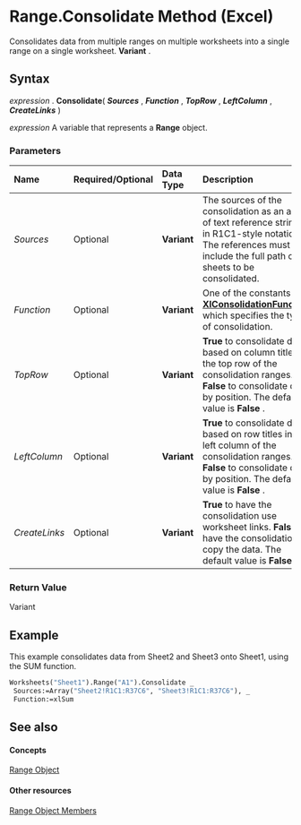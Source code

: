 
# Range.Consolidate Method (Excel)

Consolidates data from multiple ranges on multiple worksheets into a single range on a single worksheet.  **Variant** .


## Syntax

 _expression_ . **Consolidate**( **_Sources_** , **_Function_** , **_TopRow_** , **_LeftColumn_** , **_CreateLinks_** )

 _expression_ A variable that represents a **Range** object.


### Parameters



|**Name**|**Required/Optional**|**Data Type**|**Description**|
|:-----|:-----|:-----|:-----|
| _Sources_|Optional| **Variant**|The sources of the consolidation as an array of text reference strings in R1C1-style notation. The references must include the full path of sheets to be consolidated.|
| _Function_|Optional| **Variant**|One of the constants of  **[XlConsolidationFunction](a3d0e4c0-8463-340c-a258-219d49f715d7.md)** which specifies the type of consolidation.|
| _TopRow_|Optional| **Variant**| **True** to consolidate data based on column titles in the top row of the consolidation ranges. **False** to consolidate data by position. The default value is **False** .|
| _LeftColumn_|Optional| **Variant**| **True** to consolidate data based on row titles in the left column of the consolidation ranges. **False** to consolidate data by position. The default value is **False** .|
| _CreateLinks_|Optional| **Variant**| **True** to have the consolidation use worksheet links. **False** to have the consolidation copy the data. The default value is **False** .|

### Return Value

Variant


## Example

This example consolidates data from Sheet2 and Sheet3 onto Sheet1, using the SUM function.


```vb
Worksheets("Sheet1").Range("A1").Consolidate _ 
 Sources:=Array("Sheet2!R1C1:R37C6", "Sheet3!R1C1:R37C6"), _ 
 Function:=xlSum
```


## See also


#### Concepts


[Range Object](b8207778-0dcc-4570-1234-f130532cc8cd.md)
#### Other resources


[Range Object Members](4336bf81-1e63-7e44-1792-baf366a027a7.md)
